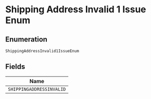 
# Shipping Address Invalid 1 Issue Enum

## Enumeration

`ShippingAddressInvalid1IssueEnum`

## Fields

| Name |
|  --- |
| `SHIPPINGADDRESSINVALID` |

